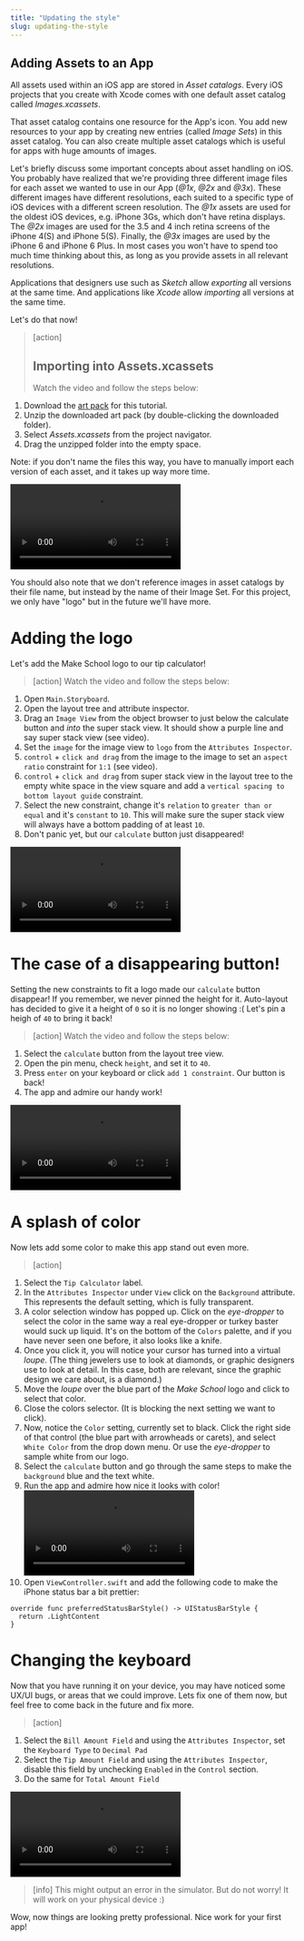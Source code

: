```yaml
---
title: "Updating the style"
slug: updating-the-style
---
```


## Adding Assets to an App

All assets used within an iOS app are stored in *Asset catalogs*. Every iOS projects that you create with Xcode comes with one default asset catalog called *Images.xcassets*.

That asset catalog contains one resource for the App's icon. You add new resources to your app by creating new entries (called *Image Sets*) in this asset catalog. You can also create multiple asset catalogs which is useful for apps with huge amounts of images.

Let's briefly discuss some important concepts about asset handling on iOS. You probably have realized that we're providing three different image files for each asset we wanted to use in our App (*@1x*, *@2x* and *@3x*). These different images have different resolutions, each suited to a specific type of iOS devices with a different screen resolution. The *@1x* assets are used for the oldest iOS devices, e.g. iPhone 3Gs, which don't have retina displays. The *@2x* images are used for the 3.5 and 4 inch retina screens of the iPhone 4(S) and iPhone 5(S). Finally, the *@3x* images are used by the iPhone 6 and iPhone 6 Plus. In most cases you won't have to spend too much time thinking about this, as long as you provide assets in all relevant resolutions.

Applications that designers use such as _Sketch_ allow *exporting* all versions at the same time. And applications like _Xcode_ allow *importing* all versions at the same time.

Let's do that now!

> [action]
> ## Importing into Assets.xcassets
> Watch the video and follow the steps below:
>
1. Download the [art pack](https://github.com/MakeSchool-Tutorials/Tip-Calculator-Swift/raw/master/logo.zip) for this tutorial.
1. Unzip the downloaded art pack (by double-clicking the downloaded folder).
1. Select *Assets.xcassets* from the project navigator.
1. Drag the unzipped folder into the empty space.
>
Note: if you don't name the files this way, you have to manually import each version of each asset, and it takes up way more time.
>
![ms-video](https://s3.amazonaws.com/mgwu-misc/TipCalculator/19_add_assets.mp4)

You should also note that we don't reference images in asset catalogs by their file name, but instead by the name of their Image Set. For this project, we only have "logo" but in the future we'll have more.

# Adding the logo

Let's add the Make School logo to our tip calculator!

>[action]
> Watch the video and follow the steps below:
>
1. Open `Main.Storyboard`.
1. Open the layout tree and attribute inspector.
1. Drag an `Image View` from the object browser to just below the calculate button and _into_ the super stack view. It should show a purple line and say super stack view (see video).
1. Set the `image` for the image view to `logo` from the  `Attributes Inspector`.
1. `control` + `click and drag` from the image to the image to set an `aspect ratio` constraint for `1:1` (see video).
1. `control` + `click and drag` from super stack view in the layout tree to the empty white space in the view square and add a `vertical spacing to bottom layout guide` constraint.
1. Select the new constraint, change it's `relation` to `greater than or equal` and it's `constant` to `10`. This will make sure the super stack view will always have a bottom padding of at least `10`.
1. Don't panic yet, but our `calculate` button just disappeared!
>
![ms-video](https://s3.amazonaws.com/mgwu-misc/TipCalculator/20_adding_logo.mp4)

# The case of a disappearing button!

Setting the new constraints to fit a logo made our `calculate` button disappear! If you remember, we never pinned the height for it. Auto-layout has decided to give it a height of `0` so it is no longer showing :( Let's pin a heigh of `40` to bring it back!

>[action]
> Watch the video and follow the steps below:
>
1. Select the `calculate` button from the layout tree view.
1. Open the pin menu, check `height`, and set it to `40`.
1. Press `enter` on your keyboard or click `add 1 constraint`. Our button is back!
1. The app and admire our handy work!
>
![ms-video](https://s3.amazonaws.com/mgwu-misc/TipCalculator/21_fix_button.mp4)

# A splash of color

Now lets add some color to make this app stand out even more.

>[action]
>
1. Select the `Tip Calculator` label.
1. In the `Attributes Inspector` under `View` click on the `Background` attribute. This represents the default setting, which is fully transparent.
1. A color selection window has popped up. Click on the _eye-dropper_ to select the color in the same way a real eye-dropper or turkey baster would suck up liquid. It's on the bottom of the `Colors` palette, and if you have never seen one before, it also looks like a knife.
1. Once you click it, you will notice your cursor has turned into a virtual _loupe_. (The thing jewelers use to look at diamonds, or graphic designers use to look at detail. In this case, both are relevant, since the graphic design we care about, is a diamond.)
1. Move the _loupe_ over the blue part of the _Make School_ logo and click to select that color.
1. Close the colors selector. (It is blocking the next setting we want to click).
1. Now, notice the `Color` setting, currently set to black. Click the right side of that control (the blue part with arrowheads or carets), and select `White Color` from the drop down menu. Or use the _eye-dropper_ to sample white from our logo.
1. Select the `calculate` button and go through the same steps to make the `background` blue and the text white.
1. Run the app and admire how nice it looks with color! ![ms-video](https://s3.amazonaws.com/mgwu-misc/TipCalculator/22_adding_color.mp4)
1. Open `ViewController.swift` and add the following code to make the iPhone status bar a bit prettier:
>
```
override func preferredStatusBarStyle() -> UIStatusBarStyle {
  return .LightContent
}
```

# Changing the keyboard

Now that you have running it on your device, you may have noticed some UX/UI bugs, or areas that we could improve. Lets fix one of them now, but feel free to come back in the future and fix more.

>[action]
>
1. Select the `Bill Amount Field` and using the `Attributes Inspector`, set the `Keyboard Type` to `Decimal Pad`
1. Select the `Tip Amount Field` and using the `Attributes Inspector`, disable this field by unchecking `Enabled` in the `Control` section.
1. Do the same for `Total Amount Field`
>
![ms-video](https://s3.amazonaws.com/mgwu-misc/TipCalculator/23_change_keyboard.mp4)

<!--  -->

>[info]
>This might output an error in the simulator. But do not worry! It will work on your physical device :)

Wow, now things are looking pretty professional. Nice work for your first app!

